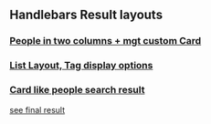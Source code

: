
## Handlebars Result layouts

### [People in two columns + mgt custom Card](/Results/Handlebars/PeopleSearch%20Two%20Columns/PeopleSearchTwoColumns.md)

### [List Layout, Tag display options](/Results/Handlebars/List%20Tag%20options/ListTagOptions.md)


### [Card like people search result](/Results/Handlebars/Card%20like%20people%20search/People_LPC_OnHover.html)

[see final result](/results/Handlebars/Card%20like%20people%20search/Card_like_5_columns_with_hover.png)